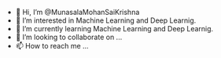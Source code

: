 - 👋 Hi, I’m @MunasalaMohanSaiKrishna
- 👀 I’m interested in Machine Learning and Deep Learnig.
- 🌱 I’m currently learning Machine Learning and Deep Learnig.
- 💞️ I’m looking to collaborate on ...
- 📫 How to reach me ...

<!---
MunasalaMohanSaiKrishna/MunasalaMohanSaiKrishna is a ✨ special ✨ repository because its `README.md` (this file) appears on your GitHub profile.
You can click the Preview link to take a look at your changes.
--->
